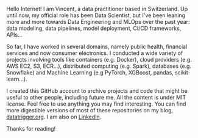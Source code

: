Hello Internet! I am Vincent, a data practitioner based in Switzerland. Up until now, my official role has been Data Scientist, but I've been leaning more and more towards Data Engineering and MLOps over the past year: data modeling, data pipelines, model deployment, CI/CD frameworks, APIs...

So far, I have worked in several domains, namely public health, financial services and now consumer electronics. I conducted a wide variety of projects involving tools like containers (e.g. Docker), cloud providers (e.g. AWS EC2, S3, ECR...), distributed computing (e.g. Spark), databases (e.g. Snowflake) and Machine Learning (e.g PyTorch, XGBoost, pandas, scikit-learn...).

I created this GitHub account to archive projects and code that might be useful to other people, including future me. All the content is under MIT license. Feel free to use anything you may find interesting. You can find more digestible versions of most of these repositories on my blog, [datatrigger.org](https://www.datatrigger.org/). I am also on [LinkedIn](https://www.linkedin.com/in/datatrigger/).

Thanks for reading!

